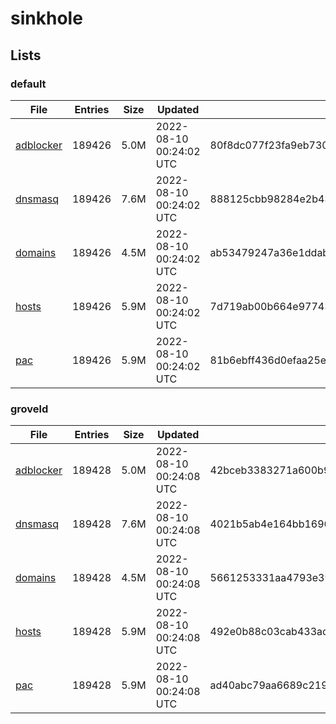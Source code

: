 # sinkhole

## Lists

### default

|File|Entries|Size|Updated|Hash|
|-|-|-|-|-|
|[adblocker](https://raw.githubusercontent.com/groveld/sinkhole/lists/default/adblocker.txt)|189426|5.0M|2022-08-10 00:24:02 UTC|80f8dc077f23fa9eb730dfabc604fdd9cb0d09f1b323748cb7fea3a00d2c2336|
|[dnsmasq](https://raw.githubusercontent.com/groveld/sinkhole/lists/default/dnsmasq.txt)|189426|7.6M|2022-08-10 00:24:02 UTC|888125cbb98284e2b43abe63a675f4f0c8df43cae908b9cec6133e0b6b4e9ef5|
|[domains](https://raw.githubusercontent.com/groveld/sinkhole/lists/default/domains.txt)|189426|4.5M|2022-08-10 00:24:02 UTC|ab53479247a36e1ddab7cb19b9d05ee6984082105a4e8910528af9ced24eb5c0|
|[hosts](https://raw.githubusercontent.com/groveld/sinkhole/lists/default/hosts.txt)|189426|5.9M|2022-08-10 00:24:02 UTC|7d719ab00b664e9774363e74615a85850137e6f18609af2b7a581617ddb578d3|
|[pac](https://raw.githubusercontent.com/groveld/sinkhole/lists/default/pac.txt)|189426|5.9M|2022-08-10 00:24:02 UTC|81b6ebff436d0efaa25e88e5a32ed79934904997b7c165bad8e2e94be27d3779|

### groveld

|File|Entries|Size|Updated|Hash|
|-|-|-|-|-|
|[adblocker](https://raw.githubusercontent.com/groveld/sinkhole/lists/groveld/adblocker.txt)|189428|5.0M|2022-08-10 00:24:08 UTC|42bceb3383271a600b9712c33cdcb9a6477a5d088f2122615ff7f0bdcaa5428f|
|[dnsmasq](https://raw.githubusercontent.com/groveld/sinkhole/lists/groveld/dnsmasq.txt)|189428|7.6M|2022-08-10 00:24:08 UTC|4021b5ab4e164bb169659601333c13395428bac59698356684c6c98517d7b784|
|[domains](https://raw.githubusercontent.com/groveld/sinkhole/lists/groveld/domains.txt)|189428|4.5M|2022-08-10 00:24:08 UTC|5661253331aa4793e3990afe20b18788a5c1a735a65744ec60b4ffafd78003b7|
|[hosts](https://raw.githubusercontent.com/groveld/sinkhole/lists/groveld/hosts.txt)|189428|5.9M|2022-08-10 00:24:08 UTC|492e0b88c03cab433ad5898553a0f8e66b37b964ef251113232737b46d3a4141|
|[pac](https://raw.githubusercontent.com/groveld/sinkhole/lists/groveld/pac.txt)|189428|5.9M|2022-08-10 00:24:08 UTC|ad40abc79aa6689c2194cf98f1d795cdd75a98d74e76df1e167f590b952fe436|
